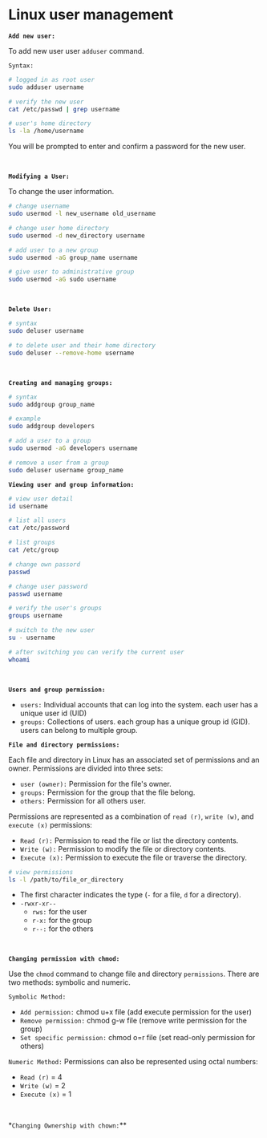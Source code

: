 # Linux user management

**`Add new user:`**

To add new user user `adduser` command.

`Syntax:`

```sh
# logged in as root user
sudo adduser username

# verify the new user
cat /etc/passwd | grep username

# user's home directory
ls -la /home/username
```

You will be prompted to enter and confirm a password for the new user.

<br />

**`Modifying a User:`**

To change the user information.

```sh
# change username
sudo usermod -l new_username old_username

# change user home directory
sudo usermod -d new_directory username

# add user to a new group
sudo usermod -aG group_name username

# give user to administrative group
sudo usermod -aG sudo username
```

<br/>

**`Delete User:`**

```sh
# syntax
sudo deluser username

# to delete user and their home directory
sudo deluser --remove-home username
```

<br/>

**`Creating and managing groups:`**

```sh
# syntax
sudo addgroup group_name

# example
sudo addgroup developers

# add a user to a group
sudo usermod -aG developers username

# remove a user from a group
sudo deluser username group_name
```

**`Viewing user and group information:`**

```sh
# view user detail
id username

# list all users
cat /etc/password

# list groups
cat /etc/group

# change own passord
passwd

# change user password
passwd username

# verify the user's groups
groups username

# switch to the new user
su - username

# after switching you can verify the current user
whoami
```

<br />

**`Users and group permission:`**

- `users:` Individual accounts that can log into the system. each user has a unique user id (UID)
- `groups:` Collections of users. each group has a unique group id (GID). users can belong to multiple group.

**`File and directory permissions:`**

Each file and directory in Linux has an associated set of permissions and an owner. Permissions are divided into three sets:

- `user (owner):` Permission for the file's owner.
- `groups:` Permission for the group that the file belong.
- `others:` Permission for all others user.

Permissions are represented as a combination of `read (r)`, `write (w)`, and `execute (x)` permissions:

- `Read (r):` Permission to read the file or list the directory contents.
- `Write (w):` Permission to modify the file or directory contents.
- `Execute (x):` Permission to execute the file or traverse the directory.

```sh
# view permissions
ls -l /path/to/file_or_directory
```

- The first character indicates the type (`-` for a file, `d` for a directory).
- `-rwxr-xr--`
  - `rws:` for the user
  - `r-x:` for the group
  - `r--:` for the others

<br />

**`Changing permission with chmod:`**

Use the `chmod` command to change file and directory `permissions`. There are two methods: symbolic and numeric.

`Symbolic Method:`

- `Add permission:` chmod u+x file (add execute permission for the user)
- `Remove permission:` chmod g-w file (remove write permission for the group)
- `Set specific permission:` chmod o=r file (set read-only permission for others)

`Numeric Method:` Permissions can also be represented using octal numbers:

- `Read (r)` = 4
- `Write (w)` = 2
- `Execute (x)` = 1

<br />

\*`Changing Ownership with chown:`\*\*
